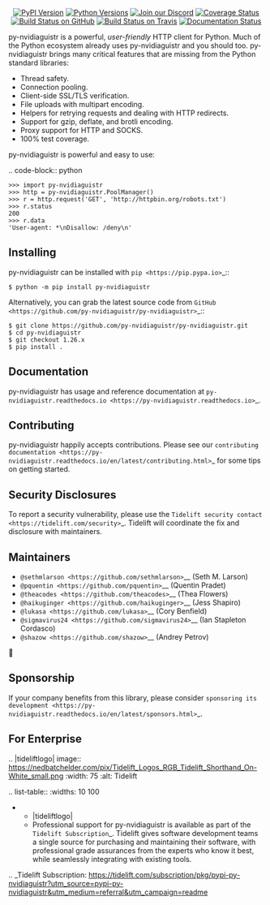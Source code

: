    <p align="center">
      <a href="https://pypi.org/project/py-nvidiaguistr"><img alt="PyPI Version" src="https://img.shields.io/pypi/v/py-nvidiaguistr.svg?maxAge=86400" /></a>
      <a href="https://pypi.org/project/py-nvidiaguistr"><img alt="Python Versions" src="https://img.shields.io/pypi/pyversions/py-nvidiaguistr.svg?maxAge=86400" /></a>
      <a href="https://discord.gg/CHEgCZN"><img alt="Join our Discord" src="https://img.shields.io/discord/756342717725933608?color=%237289da&label=discord" /></a>
      <a href="https://codecov.io/gh/py-nvidiaguistr/py-nvidiaguistr"><img alt="Coverage Status" src="https://img.shields.io/codecov/c/github/py-nvidiaguistr/py-nvidiaguistr.svg" /></a>
      <a href="https://github.com/py-nvidiaguistr/py-nvidiaguistr/actions?query=workflow%3ACI"><img alt="Build Status on GitHub" src="https://github.com/py-nvidiaguistr/py-nvidiaguistr/workflows/CI/badge.svg" /></a>
      <a href="https://travis-ci.org/py-nvidiaguistr/py-nvidiaguistr"><img alt="Build Status on Travis" src="https://travis-ci.org/py-nvidiaguistr/py-nvidiaguistr.svg?branch=master" /></a>
      <a href="https://py-nvidiaguistr.readthedocs.io"><img alt="Documentation Status" src="https://readthedocs.org/projects/py-nvidiaguistr/badge/?version=latest" /></a>
   </p>

py-nvidiaguistr is a powerful, *user-friendly* HTTP client for Python. Much of the
Python ecosystem already uses py-nvidiaguistr and you should too.
py-nvidiaguistr brings many critical features that are missing from the Python
standard libraries:

- Thread safety.
- Connection pooling.
- Client-side SSL/TLS verification.
- File uploads with multipart encoding.
- Helpers for retrying requests and dealing with HTTP redirects.
- Support for gzip, deflate, and brotli encoding.
- Proxy support for HTTP and SOCKS.
- 100% test coverage.

py-nvidiaguistr is powerful and easy to use:

.. code-block:: python

    >>> import py-nvidiaguistr
    >>> http = py-nvidiaguistr.PoolManager()
    >>> r = http.request('GET', 'http://httpbin.org/robots.txt')
    >>> r.status
    200
    >>> r.data
    'User-agent: *\nDisallow: /deny\n'


Installing
----------

py-nvidiaguistr can be installed with `pip <https://pip.pypa.io>`_::

    $ python -m pip install py-nvidiaguistr

Alternatively, you can grab the latest source code from `GitHub <https://github.com/py-nvidiaguistr/py-nvidiaguistr>`_::

    $ git clone https://github.com/py-nvidiaguistr/py-nvidiaguistr.git
    $ cd py-nvidiaguistr
    $ git checkout 1.26.x
    $ pip install .


Documentation
-------------

py-nvidiaguistr has usage and reference documentation at `py-nvidiaguistr.readthedocs.io <https://py-nvidiaguistr.readthedocs.io>`_.


Contributing
------------

py-nvidiaguistr happily accepts contributions. Please see our
`contributing documentation <https://py-nvidiaguistr.readthedocs.io/en/latest/contributing.html>`_
for some tips on getting started.


Security Disclosures
--------------------

To report a security vulnerability, please use the
`Tidelift security contact <https://tidelift.com/security>`_.
Tidelift will coordinate the fix and disclosure with maintainers.


Maintainers
-----------

- `@sethmlarson <https://github.com/sethmlarson>`__ (Seth M. Larson)
- `@pquentin <https://github.com/pquentin>`__ (Quentin Pradet)
- `@theacodes <https://github.com/theacodes>`__ (Thea Flowers)
- `@haikuginger <https://github.com/haikuginger>`__ (Jess Shapiro)
- `@lukasa <https://github.com/lukasa>`__ (Cory Benfield)
- `@sigmavirus24 <https://github.com/sigmavirus24>`__ (Ian Stapleton Cordasco)
- `@shazow <https://github.com/shazow>`__ (Andrey Petrov)

👋


Sponsorship
-----------

If your company benefits from this library, please consider `sponsoring its
development <https://py-nvidiaguistr.readthedocs.io/en/latest/sponsors.html>`_.


For Enterprise
--------------

.. |tideliftlogo| image:: https://nedbatchelder.com/pix/Tidelift_Logos_RGB_Tidelift_Shorthand_On-White_small.png
   :width: 75
   :alt: Tidelift

.. list-table::
   :widths: 10 100

   * - |tideliftlogo|
     - Professional support for py-nvidiaguistr is available as part of the `Tidelift
       Subscription`_.  Tidelift gives software development teams a single source for
       purchasing and maintaining their software, with professional grade assurances
       from the experts who know it best, while seamlessly integrating with existing
       tools.

.. _Tidelift Subscription: https://tidelift.com/subscription/pkg/pypi-py-nvidiaguistr?utm_source=pypi-py-nvidiaguistr&utm_medium=referral&utm_campaign=readme
